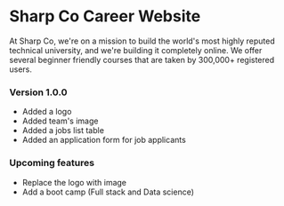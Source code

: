 # Sharp Co Career Website #
At Sharp Co, we're on a mission to build the world's most highly reputed technical university, and we're building it completely online. We offer several beginner friendly courses that are taken by 300,000+ registered users.

### Version 1.0.0 
- Added a logo
- Added team's image
-  Added a jobs list table
- Added an application form for job applicants


###  Upcoming features
- Replace the logo with image
- Add a boot camp (Full stack and Data science)

